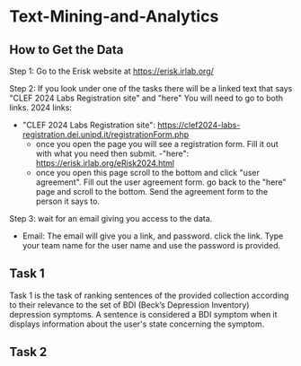 # Text-Mining-and-Analytics
## How to Get the Data
Step 1: Go to the Erisk website at https://erisk.irlab.org/

Step 2: If you look under one of the tasks there will be a linked text that says "CLEF 2024 Labs Registration site" and "here" You will need to go to both links.
2024 links:
- "CLEF 2024 Labs Registration site": https://clef2024-labs-registration.dei.unipd.it/registrationForm.php
  - once you open the page you will see a registration form. Fill it out with what you need then submit.
-"here": https://erisk.irlab.org/eRisk2024.html
  - once you open this page scroll to the bottom and click "user agreement". Fill out the user agreement form. go back to the "here" page and scroll to the bottom. Send the agreement form to the person it says to. 

Step 3: wait for an email giving you access to the data.
- Email: The email will give you a link, and password. click the link. Type your team name for the user name and use the password is provided. 

## Task 1
Task 1 is the task of ranking sentences of the provided collection
according to their relevance to the set of BDI (Beck’s Depression Inventory) depression symptoms. A sentence is considered a BDI symptom when it displays information about the user's state concerning the symptom.
## Task 2
